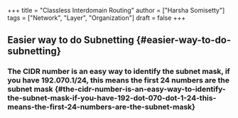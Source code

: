 +++
title = "Classless Interdomain Routing"
author = ["Harsha Somisetty"]
tags = ["Network", "Layer", "Organization"]
draft = false
+++

## Easier way to do Subnetting {#easier-way-to-do-subnetting}


### The CIDR number is an easy way to identify the subnet mask, if you have 192.070.1/24, this means the first 24 numbers are the subnet mask {#the-cidr-number-is-an-easy-way-to-identify-the-subnet-mask-if-you-have-192-dot-070-dot-1-24-this-means-the-first-24-numbers-are-the-subnet-mask}